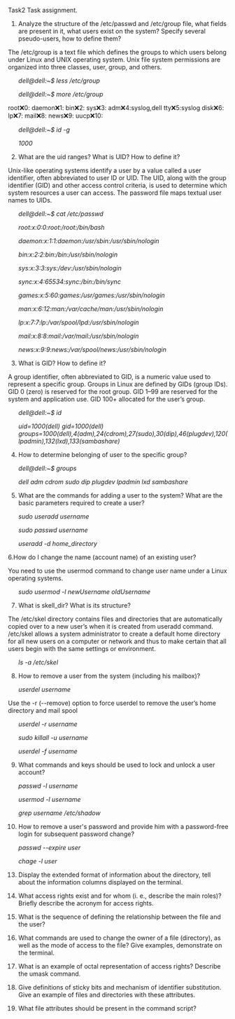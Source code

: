 Task2
Task assignment.

1. Analyze the structure of the /etc/passwd and /etc/group file, what fields are present in it, what users exist on the system? Specify several pseudo-users, how to define them?

The /etc/group is a text file which defines the groups to which users belong under Linux and UNIX operating system. 
Unix file system permissions are organized into three classes, user, group, and others.

 <ul><i>dell@dell:~$ less /etc/group</i></ul>
 <ul><i>dell@dell:~$ more /etc/group</i></ul>

root:x:0:
daemon:x:1:
bin:x:2:
sys:x:3:
adm:x:4:syslog,dell
tty:x:5:syslog
disk:x:6:
lp:x:7:
mail:x:8:
news:x:9:
uucp:x:10:

<ul><i>dell@dell:~$ id -g</i></ul>
<ul><i>1000</i></ul>

2. What are the uid ranges? What is UID? How to define it?

Unix-like operating systems identify a user by a value called a user identifier, often abbreviated to user ID or UID. The UID, along with the group identifier (GID) and other access control criteria, is used to determine which system resources a user can access. The password file maps textual user names to UIDs.

<ul><i>dell@dell:~$ cat /etc/passwd</i></ul>

<ul><i>root:x:0:0:root:/root:/bin/bash</i></ul>
<ul><i>daemon:x:1:1:daemon:/usr/sbin:/usr/sbin/nologin</i></ul>
<ul><i>bin:x:2:2:bin:/bin:/usr/sbin/nologin</i></ul>
<ul><i>sys:x:3:3:sys:/dev:/usr/sbin/nologin</i></ul>
<ul><i>sync:x:4:65534:sync:/bin:/bin/sync</i></ul>
<ul><i>games:x:5:60:games:/usr/games:/usr/sbin/nologin</i></ul>
<ul><i>man:x:6:12:man:/var/cache/man:/usr/sbin/nologin</i></ul>
<ul><i>lp:x:7:7:lp:/var/spool/lpd:/usr/sbin/nologin</i></ul>
<ul><i>mail:x:8:8:mail:/var/mail:/usr/sbin/nologin</i></ul>
<ul><i>news:x:9:9:news:/var/spool/news:/usr/sbin/nologin</i></ul>

3) What is GID? How to define it?

A group identifier, often abbreviated to GID, is a numeric value used to represent a specific group.
Groups in Linux are defined by GIDs (group IDs).
GID 0 (zero) is reserved for the root group.
GID 1–99 are reserved for the system and application use.
GID 100+ allocated for the user’s group.

<ul><i>dell@dell:~$ id</i></ul>
<ul><i>uid=1000(dell) gid=1000(dell) groups=1000(dell),4(adm),24(cdrom),27(sudo),30(dip),46(plugdev),120(lpadmin),132(lxd),133(sambashare)</i></ul>

4. How to determine belonging of user to the specific group?

<ul><i>dell@dell:~$ groups</i></ul>
<ul><i>dell adm cdrom sudo dip plugdev lpadmin lxd sambashare</i></ul>

5. What are the commands for adding a user to the system? What are the basic parameters required to create a user?

<ul><i>sudo useradd username</i></ul>
<ul><i>sudo passwd username</i></ul>
<ul><i>useradd -d home_directory</i></ul>

6.How do I change the name (account name) of an existing user?

You need to use the usermod command to change user name under a Linux operating systems. 
<ul><i>sudo usermod -l newUsername oldUsername</i></ul>

7. What is skell_dir? What is its structure?

The /etc/skel directory contains files and directories that are automatically copied over to a new user’s when it is created from useradd command.
/etc/skel allows a system administrator to create a default home directory for all new users on a computer or network and thus to make certain that all users begin with the same settings or environment.

<ul><i>ls -a /etc/skel</i></ul>
    
8. How to remove a user from the system (including his mailbox)?

<ul><i>userdel username</i></ul>

Use the -r (--remove) option to force userdel to remove the user’s home directory and mail spool
<ul><i>userdel -r username</i></ul>
<ul><i>sudo killall -u username</i></ul>
<ul><i>userdel -f username</i></ul>
    
9. What commands and keys should be used to lock and unlock a user account?
    
<ul><i>passwd -l username</i></ul>
<ul><i>usermod -l username</i></ul>
<ul><i>grep username /etc/shadow</i></ul>

10. How to remove a user's password and provide him with a password-free login for subsequent password change?
    
<ul><i>passwd --expire user</i></ul>
<ul><i>chage -l user</i></ul>
    
13) Display the extended format of information about the directory, tell about the information columns displayed on the terminal.
14) What access rights exist and for whom (i. e., describe the main roles)? Briefly describe the acronym for access rights.
15) What is the sequence of defining the relationship between the file and the user?
16) What commands are used to change the owner of a file (directory), as well as the mode of access to the file? Give examples, demonstrate on the terminal.
17) What is an example of octal representation of access rights? Describe the umask command.
18) Give definitions of sticky bits and mechanism of identifier substitution. Give an example of files and directories with these attributes.
19) What file attributes should be present in the command script?
    
    <ul><i></i></ul>

